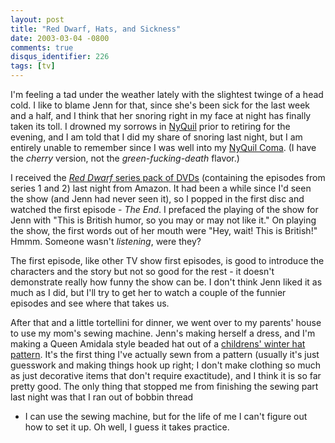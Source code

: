 ```yaml
---
layout: post
title: "Red Dwarf, Hats, and Sickness"
date: 2003-03-04 -0800
comments: true
disqus_identifier: 226
tags: [tv]
---
```

I'm feeling a tad under the weather lately with the slightest twinge of
a head cold. I like to blame Jenn for that, since she's been sick for
the last week and a half, and I think that her snoring right in my face
at night has finally taken its toll. I drowned my sorrows in
[NyQuil](http://www.vicks.com/products/nyquil_liquid.shtml) prior to
retiring for the evening, and I am told that I did my share of snoring
last night, but I am entirely unable to remember since I was well into
my [NyQuil
Coma](http://www.amazon.com/exec/obidos/ASIN/B000005IKZ/mhsvortex). (I
have the *cherry* version, not the *green-fucking-death* flavor.)

 I received the [*Red Dwarf* series pack of
DVDs](http://www.amazon.com/exec/obidos/ASIN/B00007JZUB/mhsvortex)
(containing the episodes from series 1 and 2) last night from Amazon. It
had been a while since I'd seen the show (and Jenn had never seen it),
so I popped in the first disc and watched the first episode - *The End*.
I prefaced the playing of the show for Jenn with "This is British humor,
so you may or may not like it." On playing the show, the first words out
of her mouth were "Hey, wait! This is British!" Hmmm. Someone wasn't
*listening*, were they?

 The first episode, like other TV show first episodes, is good to
introduce the characters and the story but not so good for the rest - it
doesn't demonstrate really how funny the show can be. I don't think Jenn
liked it as much as I did, but I'll try to get her to watch a couple of
the funnier episodes and see where that takes us.

 After that and a little tortellini for dinner, we went over to my
parents' house to use my mom's sewing machine. Jenn's making herself a
dress, and I'm making a Queen Amidala style beaded hat out of a
[childrens' winter hat
pattern](http://store.sewingtoday.com/cgi-bin/butterick/shop.cgi?s.item.3317=x&TI='hat'&pageNum=2&M=&UK=20858389).
It's the first thing I've actually sewn from a pattern (usually it's
just guesswork and making things hook up right; I don't make clothing so
much as just decorative items that don't require exactitude), and I
think it is so far pretty good. The only thing that stopped me from
finishing the sewing part last night was that I ran out of bobbin thread
- I can use the sewing machine, but for the life of me I can't figure
out how to set it up. Oh well, I guess it takes practice.
